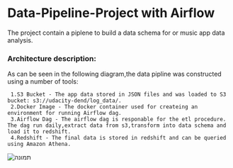 # Data-Pipeline-Project with Airflow
 The project contain a piplene  to build a data schema for or music app data analysis.
 
 ### Architecture description: 
 As can be seen in the following diagram,the data pipline was constructed using a number of tools: 
 
     1.S3 Bucket - The app data stored in JSON files and was loaded to S3 bucket: s3://udacity-dend/log_data/.
     2.Docker Image - The docker container used for createing an environment for running Airflow dag.
     3.Airflow Dag - The airflow dag is responable for the etl procedure. The dag run daily,extract data from s3,transform into data schema and load it to redshift.
     4.Redshift - The final data is stored in redshift and can be queried using Amazon Athena.
  
  
![תמונה](https://user-images.githubusercontent.com/57598804/116536602-d0e02c80-a8ed-11eb-85e6-d26d1cb87c45.JPG)

  
 
 
 
  
  

